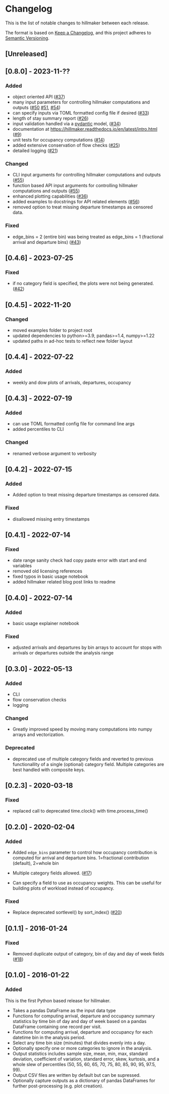 # Changelog

This is the list of notable changes to hillmaker between each release.

The format is based on [Keep a Changelog](https://keepachangelog.com/en/1.0.0/),
and this project adheres to [Semantic Versioning](https://semver.org/spec/v2.0.0.html).

## [Unreleased]

## [0.8.0] - 2023-11-??

### Added

- object oriented API ([#37][d37])
- many input parameters for controlling hillmaker computations and outputs ([#50][i50] [#51][i51], [#54][i54])
- can specify inputs via TOML formatted config file if desired ([#33][i33])
- length of stay summary report ([#26][i26])
- input validation handled via a [pydantic](https://docs.pydantic.dev/latest/) model, ([#34][i34])
- documentation at https://hillmaker.readthedocs.io/en/latest/intro.html ([#9][i9])
- unit tests for occupancy computations ([#14][i14])
- added extensive conservation of flow checks ([#25][i25])
- detailed logging ([#21][i21])

### Changed

- CLI input arguments for controlling hillmaker computations and outputs ([#55][i55])
- function based API input arguments for controlling hillmaker computations and outputs ([#55][i55])
- enhanced plotting capabilities ([#36][i36])
- added examples to docstrings for API related elements ([#56][i56])
- removed option to treat missing departure timestamps as censored data.

### Fixed

- edge_bins = 2 (entire bin) was being treated as edge_bins = 1 (fractional arrival and departure bins) ([#43][i43])

## [0.4.6] - 2023-07-25

### Fixed

- if no category field is specified, the plots were not being generated. ([#42][i42])

## [0.4.5] - 2022-11-20

### Changed

- moved examples folder to project root
- updated dependencies to python>=3.9, pandas>=1.4, numpy>=1.22
- updated paths in ad-hoc tests to reflect new folder layout


## [0.4.4] - 2022-07-22

### Added

- weekly and dow plots of arrivals, departures, occupancy

## [0.4.3] - 2022-07-19

### Added

- can use TOML formatted config file for command line args
- added percentiles to CLI

### Changed

- renamed verbose argument to verbosity

## [0.4.2] - 2022-07-15

### Added

- Added option to treat missing departure timestamps as censored data.

### Fixed

- disallowed missing entry timestamps

## [0.4.1] - 2022-07-14

### Fixed

- date range sanity check had copy paste error with start and end variables
- removed old licensing references
- fixed typos in basic usage notebook
- added hillmaker related blog post links to readme

## [0.4.0] - 2022-07-14

### Added

- basic usage explainer notebook

### Fixed

- adjusted arrivals and departures by bin arrays to account for stops with arrivals or departures outside the analysis range

## [0.3.0] - 2022-05-13

### Added

- CLI
- flow conservation checks
- logging

### Changed

- Greatly improved speed by moving many computations into numpy arrays and vectorization.

### Deprecated

- deprecated use of multiple category fields and reverted to previous functionallity of a single (optional)
category field. Multiple categories are best handled with composite keys.

## [0.2.3] - 2020-03-18

### Fixed

- replaced call to deprecated time.clock() with time.process_time()

## [0.2.0] - 2020-02-04

### Added

- Added `edge_bins` parameter to control how occupancy contribution is computed
for arrival and departure bins. 1=fractional contribution (default), 2=whole bin
- Multiple category fields allowed. ([#17][i17])

- Can specify a field to use as occupancy weights. This can be useful
for building plots of workload instead of occupancy.

### Fixed

- Replace deprecated sortlevel() by sort_index() ([#20][i20])

## [0.1.1] - 2016-01-24

### Fixed

- Removed duplicate output of category, bin of day and day of week fields ([#18][i18])

## [0.1.0] - 2016-01-22

### Added

This is the first Python based release for hillmaker.

 * Takes a pandas DataFrame as the input data type
 * Functions for computing arrival, departure and occupancy summary statistics
   by time bin of day and day of week based on a pandas DataFrame containing one
   record per visit.
 * Functions for computing arrival, departure and occupancy for each datetime
   bin in the analysis period.
 * Select any time bin size (minutes) that divides evenly into a day.
 * Optionally specify one or more categories to ignore in the analysis.
 * Output statistics includes sample size, mean, min, max, standard deviation,
   coefficient of variation, standard error, skew, kurtosis, and a whole slew
   of percentiles (50, 55, 60, 65, 70, 75, 80, 85, 90, 95, 97.5, 99).
 * Output CSV files are written by default but can be supressed.
 * Optionally capture outputs as a dictionary of pandas DataFrames for further
   post-processing (e.g. plot creation).

[d37]: https://github.com/misken/hillmaker/discussions/37
[i9]: https://github.com/misken/hillmaker/issues/9
[i14]: https://github.com/misken/hillmaker/issues/14
[i17]: https://github.com/misken/hillmaker/issues/17
[i18]: https://github.com/misken/hillmaker/issues/18
[i20]: https://github.com/misken/hillmaker/issues/20
[i21]: https://github.com/misken/hillmaker/issues/21
[i25]: https://github.com/misken/hillmaker/issues/25
[i26]: https://github.com/misken/hillmaker/issues/26
[i33]: https://github.com/misken/hillmaker/issues/33
[i34]: https://github.com/misken/hillmaker/issues/34
[i36]: https://github.com/misken/hillmaker/issues/36
[i42]: https://github.com/misken/hillmaker/issues/42
[i43]: https://github.com/misken/hillmaker/issues/43
[i50]: https://github.com/misken/hillmaker/issues/50
[i51]: https://github.com/misken/hillmaker/issues/51
[i54]: https://github.com/misken/hillmaker/issues/54
[i55]: https://github.com/misken/hillmaker/issues/55
[i56]: https://github.com/misken/hillmaker/issues/56
